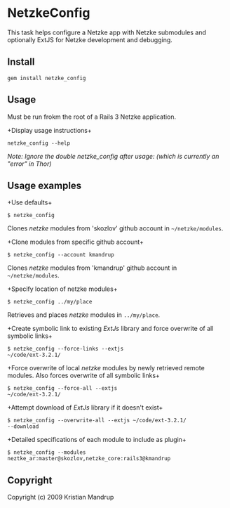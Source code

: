 # NetzkeConfig

This task helps configure a Netzke app with Netzke submodules and optionally ExtJS for Netzke development and debugging.
  
## Install

<code>gem install netzke_config</code>

## Usage

Must be run frokm the root of a Rails 3 Netzke application.

+Display usage instructions+  

<code>netzke_config --help</code> 

*Note: Ignore the double netzke_config after usage: (which is currently an "error" in Thor)*

## Usage examples

+Use defaults+

<code>$ netzke_config</code>

Clones *netzke* modules from 'skozlov' github account in <code>~/netzke/modules</code>.

+Clone modules from specific github account+

<code>$ netzke_config --account kmandrup</code>

Clones *netzke* modules from 'kmandrup' github account in <code>~/netzke/modules</code>.

+Specify location of netzke modules+

<code>$ netzke_config ../my/place</code>

Retrieves and places *netzke* modules in <code>../my/place</code>.

+Create symbolic link to existing *ExtJs* library and force overwrite of all symbolic links+

<code>$ netzke_config --force-links --extjs ~/code/ext-3.2.1/</code>

+Force overwrite of local *netzke* modules by newly retrieved remote modules. Also forces overwrite of all symbolic links+

<code>$ netzke_config --force-all --extjs ~/code/ext-3.2.1/</code>

+Attempt download of *ExtJs* library if it doesn't exist+

<code>$ netzke_config --overwrite-all --extjs ~/code/ext-3.2.1/ --download</code>

+Detailed specifications of each module to include as plugin+

<code>$ netzke_config --modules neztke_ar:master@skozlov,netzke_core:rails3@kmandrup</code>

## Copyright ##

Copyright (c) 2009 Kristian Mandrup

